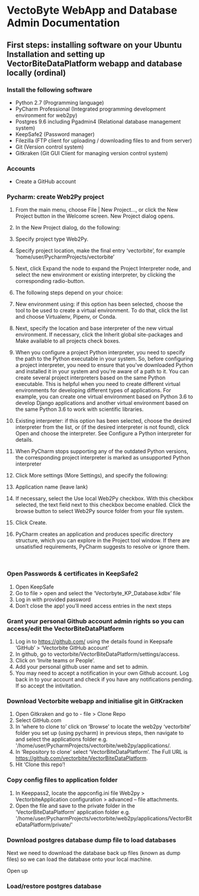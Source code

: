 # VectoByte WebApp and Database Admin Documentation 

## First steps: installing software on your Ubuntu Installation and setting up VectorBiteDataPlatform webapp and database locally (ordinal) 

### Install the following software

- Python 2.7 (Programming language)
- PyCharm Professional  (Integrated programming development environment for web2py)
- Postgres 9.6 including Pgadmin4 (Relational database management system)
- KeepSafe2 (Password manager)
- Filezilla (FTP client for uploading / downloading files to and from server)
- Git (Version control system)
- Gitkraken (Git GUI Client for managing version control system)

### Accounts

- Create a GitHub account

### Pycharm:  create Web2Py project

1. From the main menu, choose File | New Project..., or click the New Project button in the Welcome screen. New Project dialog opens.

2. In the New Project dialog, do the following:

3. Specify project type Web2Py.

4. Specify project location, make the final entry ‘vectorbite’, for example  ‘home/user/PycharmProjects/vectorbite’

5. Next, click Expand the node to expand the Project Interpreter node, and select the new environment or existing interpreter, by clicking the corresponding radio-button.

6. The following steps depend on your choice:

7. New environment using: if this option has been selected, choose the tool to be used to create a virtual environment. To do that, click the list and choose Virtualenv, Pipenv, or Conda.

8. Next, specify the location and base interpreter of the new virtual environment. If necessary, click the Inherit global site-packages and Make available to all projects check boxes.

9. When you configure a project Python interpreter, you need to specify the path to the Python executable in your system. So, before configuring a project interpreter, you need to ensure that you've downloaded Python and installed it in your system and you're aware of a path to it. You can create several project interpreters based on the same Python executable. This is helpful when you need to create different virtual environments for developing different types of applications. For example, you can create one virtual environment based on Python 3.6 to develop Django applications and another virtual environment based on the same Python 3.6 to work with scientific libraries.

10. Existing interpreter: if this option has been selected, choose the desired interpreter from the list, or (if the desired interpreter is not found), click Open and choose the interpreter. See Configure a Python interpreter for details.

11. When PyCharm stops supporting any of the outdated Python versions, the corresponding project interpreter is marked as unsupported Python interpreter

12. Click More settings (More Settings), and specify the following:

13. Application name (leave lank)

14. If necessary, select the Use local Web2Py checkbox. With this checkbox selected, the text field next to this checkbox become enabled. Click the browse button to select Web2Py source folder from your file system.

15. Click Create.

16. PyCharm creates an application and produces specific directory structure, which you can explore in the Project tool window. If there are unsatisfied requirements, PyCharm suggests to resolve or ignore them.

    ​

### Open Passwords & certificates in KeepSafe2

1. Open KeepSafe
2. Go to file > open and select the ‘Vectorbyte_KP_Database.kdbx’ file
3. Log in with provided password
4. Don’t close the app! you’ll need access entries in the next steps

### Grant your personal Github account admin rights so you can access/edit the VectorBiteDataPlatform

1. Log in to https://github.com/ using the details found in Keepsafe  ‘GitHub’ > ‘Vectorbite GitHub account’ 
2. In github, go to vectorbite/VectorBiteDataPlatform/settings/access.
3. Click on ‘Invite teams or People’.
4. Add your personal github user name and set to admin.
5. You may need to accept a notification in your own Github account. Log back in to your account and check if you have any notifications pending. If so accept the intivitation.   

### Download Vectorbite webapp and initialise git in GitKracken

1. Open Gitkraken and go to -  file > Clone Repo
2. Select GitHub.com
3. In ‘where to clone to’ click on ‘Browse’ to locate the web2py ‘vectorbite’  folder you set up (using pycharm) in previous steps, then navigate to and select the applications folder e.g. '/home/user/PycharmProjects/vectorbite/web2py/applications/. 
4. In ‘Repository to clone’ select ‘VectorBiteDataPlatform’. The Full URL is https://github.com/vectorbite/VectorBiteDataPlatform.
5. Hit ‘Clone this repo’!

### Copy config files to application folder

1. In Keeppass2, locate the appconfig.ini file Web2py > VectorbiteApplication configuration > advanced – file attachments.
2. Open the file and save to the private folder in the ‘VectorBiteDataPlatform’ application folder e.g. '/home/user/PycharmProjects/vectorbite/web2py/applications/VectorBiteDataPlatform/private/' 

### Download postgres database dump file to load databases 

Next we need to download the database back up files (known as dump files) so we can load the database onto your local machine. 

Open up 



### Load/restore postgres database

